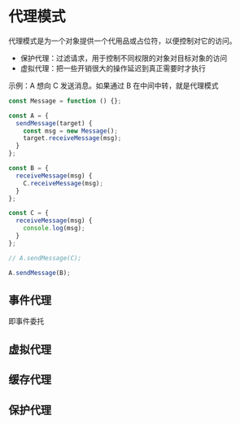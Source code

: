 # 代理模式

代理模式是为一个对象提供一个代用品或占位符，以便控制对它的访问。

- 保护代理：过滤请求，用于控制不同权限的对象对目标对象的访问
- 虚拟代理：把一些开销很大的操作延迟到真正需要时才执行

示例：A 想向 C 发送消息。如果通过 B 在中间中转，就是代理模式

```js
const Message = function () {};

const A = {
  sendMessage(target) {
    const msg = new Message();
    target.receiveMessage(msg);
  }
};

const B = {
  receiveMessage(msg) {
    C.receiveMessage(msg);
  }
};

const C = {
  receiveMessage(msg) {
    console.log(msg);
  }
};

// A.sendMessage(C);

A.sendMessage(B);
```

## 事件代理

即事件委托

## 虚拟代理

## 缓存代理

## 保护代理
